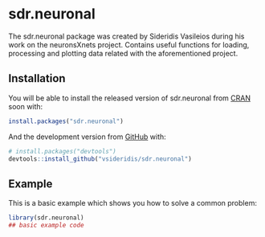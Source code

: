 
<!-- README.md is generated from README.Rmd. Please edit that file -->

# sdr.neuronal

<!-- badges: start -->

<!-- badges: end -->

The sdr.neuronal package was created by Sideridis Vasileios during his
work on the neuronsXnets project. Contains useful functions for loading,
processing and plotting data related with the aforementioned project.

## Installation

You will be able to install the released version of sdr.neuronal from
[CRAN](https://CRAN.R-project.org) soon with:

``` r
install.packages("sdr.neuronal")
```

And the development version from [GitHub](https://github.com/) with:

``` r
# install.packages("devtools")
devtools::install_github("vsideridis/sdr.neuronal")
```

## Example

This is a basic example which shows you how to solve a common problem:

``` r
library(sdr.neuronal)
## basic example code
```
